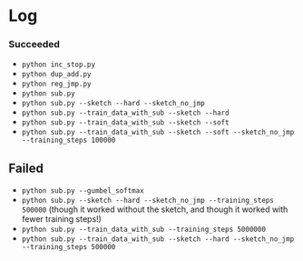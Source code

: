 # Log

### Succeeded

- `python inc_stop.py`
- `python dup_add.py`
- `python reg_jmp.py`
- `python sub.py`
- `python sub.py --sketch --hard --sketch_no_jmp`
- `python sub.py --train_data_with_sub --sketch --hard`
- `python sub.py --train_data_with_sub --sketch --soft`
- `python sub.py --train_data_with_sub --sketch --soft --sketch_no_jmp --training_steps 100000`

## Failed

- `python sub.py --gumbel_softmax`
- `python sub.py --sketch --hard --sketch_no_jmp --training_steps 500000`
  (though it worked without the sketch, and though it worked with fewer training steps!)
- `python sub.py --train_data_with_sub --training_steps 5000000`
- `python sub.py --train_data_with_sub --sketch --hard --sketch_no_jmp --training_steps 500000`
